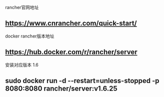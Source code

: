 rancher官网地址
## https://www.cnrancher.com/quick-start/

docker rancher版本地址
## https://hub.docker.com/r/rancher/server

安装对应版本 1.6 
## sudo docker run -d --restart=unless-stopped -p 8080:8080 rancher/server:v1.6.25

